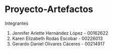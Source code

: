 # Proyecto-Artefactos

Integrantes

1. Jennifer Arlette Hernández López - 00162622
2. Karen Elizabeth Rodas Escobar - 00226013
3. Gerardo Daniel Olivares Cáceres - 00214917

